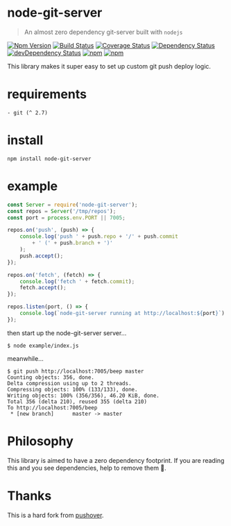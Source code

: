 # node-git-server

> An almost zero dependency git-server built with `nodejs`

[![Npm Version](https://img.shields.io/npm/v/node-git-server.svg)](https://www.npmjs.com/package/node-git-server)
[![Build Status](https://travis-ci.org/gabrielcsapo/node-git-server.svg?branch=master)](https://travis-ci.org/gabrielcsapo/node-git-server)
[![Coverage Status](https://node-coverage-server.herokuapp.com/badge/github%2Ecom/gabrielcsapo/node-git-server.svg)](https://node-coverage-server.herokuapp.com/coverage/github%2Ecom/gabrielcsapo/node-git-server)
[![Dependency Status](https://david-dm.org/gabrielcsapo/node-git-server.svg)](https://david-dm.org/gabrielcsapo/node-git-server)
[![devDependency Status](https://david-dm.org/gabrielcsapo/node-git-server/dev-status.svg)](https://david-dm.org/gabrielcsapo/node-git-server#info=devDependencies)
[![npm](https://img.shields.io/npm/dt/node-git-server.svg)]()
[![npm](https://img.shields.io/npm/dm/node-git-server.svg)]()

This library makes it super easy to set up custom git push deploy logic.

# requirements

```
- git (^ 2.7)
```

# install

```
npm install node-git-server
```

# example

```javascript
const Server = require('node-git-server');
const repos = Server('/tmp/repos');
const port = process.env.PORT || 7005;

repos.on('push', (push) => {
    console.log('push ' + push.repo + '/' + push.commit
        + ' (' + push.branch + ')'
    );
    push.accept();
});

repos.on('fetch', (fetch) => {
    console.log('fetch ' + fetch.commit);
    fetch.accept();
});

repos.listen(port, () => {
    console.log(`node-git-server running at http://localhost:${port}`)
});
```

then start up the node-git-server server...

```
$ node example/index.js
```

meanwhile...

```
$ git push http://localhost:7005/beep master
Counting objects: 356, done.
Delta compression using up to 2 threads.
Compressing objects: 100% (133/133), done.
Writing objects: 100% (356/356), 46.20 KiB, done.
Total 356 (delta 210), reused 355 (delta 210)
To http://localhost:7005/beep
 * [new branch]      master -> master
```

# Philosophy   

This library is aimed to have a zero dependency footprint. If you are reading this and you see dependencies, help to remove them 🐒.

# Thanks

This is a hard fork from [pushover](https://github.com/substack/pushover).
